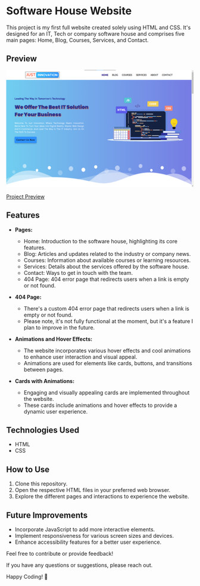 # Software House Website

This project is my first full website created solely using HTML and CSS. It's designed for an IT, Tech or company software house and comprises five main pages: Home, Blog, Courses, Services, and Contact.

## Preview
![Website Preview img](images/preview.png)

<a href="https://codebyfaisal.github.io/jstinnovation" target="_blank">Project Preview</a>

## Features

- **Pages:**
  - Home: Introduction to the software house, highlighting its core features.
  - Blog: Articles and updates related to the industry or company news.
  - Courses: Information about available courses or learning resources.
  - Services: Details about the services offered by the software house.
  - Contact: Ways to get in touch with the team.
  - 404 Page: 404 error page that redirects users when a link is empty or not found.

- **404 Page:**
  - There's a custom 404 error page that redirects users when a link is empty or not found.
  - Please note, it's not fully functional at the moment, but it's a feature I plan to improve in the future.
    
- **Animations and Hover Effects:**
  - The website incorporates various hover effects and cool animations to enhance user interaction and visual appeal.
  - Animations are used for elements like cards, buttons, and transitions between pages.

- **Cards with Animations:**
  - Engaging and visually appealing cards are implemented throughout the website.
  - These cards include animations and hover effects to provide a dynamic user experience.

## Technologies Used

- HTML
- CSS

## How to Use

1. Clone this repository.
2. Open the respective HTML files in your preferred web browser.
3. Explore the different pages and interactions to experience the website.

## Future Improvements

- Incorporate JavaScript to add more interactive elements.
- Implement responsiveness for various screen sizes and devices.
- Enhance accessibility features for a better user experience.

Feel free to contribute or provide feedback!

If you have any questions or suggestions, please reach out.

Happy Coding! 🚀
